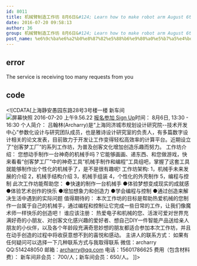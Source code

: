 ```yaml
---
id: 8011
title: 机械臂制造工作坊 8月6日&#124; Learn how to make robot arm August 6th
date: 2016-07-20 09:58:13
author: 36
group: 机械臂制造工作坊 8月6日&#124; Learn how to make robot arm August 6th
post_name: %e6%9c%ba%e6%a2%b0%e8%87%82%e5%88%b6%e9%80%a0%e5%b7%a5%e4%bd%9c%e5%9d%8a-8%e6%9c%886%e6%97%a5-learn-how-to-make-robot-arm-august-6th
---
```


## error
The service is receiving too many requests from you

## code
 <!\[CDATA\[上海静安愚园东路28号3号楼一楼 新车间![屏幕快照 2016-07-20 上午9.56.22](http://139.162.84.35/wp-content/uploads/2016/07/屏幕快照-2016-07-20-上午9.56.22.png) [报名参加 Sign Up](http://www.huodongxing.com/event/3338327429400 "立即报名")时间： 8月6日, 13:30 - 16:30 个人简介： 吕翰林(Archarry)是“上海同济城市规划设计研究院--技术开发中心”参数化设计与研究团队成员，也是雅诗设计研究室的负责人，有多篇数字设计相关的论文发表，目前致力于开发让工作变得轻松高效率的计算平台。近期设立了“创客梦工厂”的系列工作坊，为普及创客文化增加创造乐趣而努力。 工作坊介绍： 您想动手制作一台神奇的机械手吗？它能够画画、递东西、和您做游戏，快来看看“创客梦工厂”中的神奇工具“机械手制作和编程”工具组吧，掌握了这套工具就能够制作出个性化的机械手了，是不是很有趣呢! 工作坊架构: 1，机械手未来发展的介绍 2，机械手结构介绍 3，机械手组装 4，个性化的外壳制作 5，编程与控制 此次工作坊能帮助您： ●快速的制作一台机械手 ●体验梦想变成现实的成就感 ●体验艺术创作的快乐 ●增加想象力和创造力 ●学会编程与控制 ●通过创造来解决生活中遇到的实际问题 值得期待的： 本次工作坊的目标是帮助热爱机械的您制作一台属于自己的机械手，通过编程和控制让它完成一些日常的工作，让我们像魔术师一样快乐的创造吧！ 谁应该注册： 热爱电子和机械的您、活泼可爱对世界充满好奇的小朋友、对创客文化感兴趣的爱好者、想自己DIY一件智能产品送给亲人朋友的小伙伴，以及各个年龄段充满奇思妙想的朋友都适合参加本次工作坊，并且在动手创造的过程中将收获意想不到的喜悦和感动。 主讲人的联系方式： 如果有任何疑问可以选择一下几种联系方式与我取得联系 微信：archarry QQ:514248050 邮箱：archarry@qq.com 电话：15601786625 费用（包含材料费）： 新车间非会员： 700/人；新车间会员：650/人。 \]\]> 
